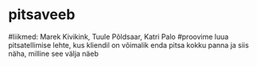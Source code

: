 # pitsaveeb

#liikmed: Marek Kivikink, Tuule Põldsaar, Katri Palo
#proovime luua pitsatellimise lehte, kus kliendil on võimalik enda pitsa kokku panna ja siis näha, milline see välja näeb
